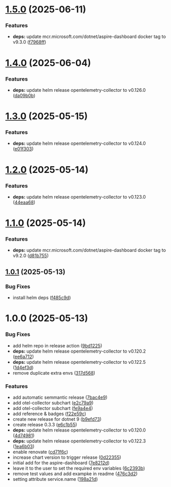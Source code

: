 # [1.5.0](https://github.com/kube-the-home/aspire-dashboard-helm/compare/1.4.0...1.5.0) (2025-06-11)


### Features

* **deps:** update mcr.microsoft.com/dotnet/aspire-dashboard docker tag to v9.3.0 ([f7968ff](https://github.com/kube-the-home/aspire-dashboard-helm/commit/f7968ff16d027a4df560e720ebbb2bdf2dc9dd6a))

# [1.4.0](https://github.com/kube-the-home/aspire-dashboard-helm/compare/1.3.0...1.4.0) (2025-06-04)


### Features

* **deps:** update helm release opentelemetry-collector to v0.126.0 ([da09b0b](https://github.com/kube-the-home/aspire-dashboard-helm/commit/da09b0bf008f93908b2805a1fb71d5a6ae8dec46))

# [1.3.0](https://github.com/kube-the-home/aspire-dashboard-helm/compare/1.2.0...1.3.0) (2025-05-15)


### Features

* **deps:** update helm release opentelemetry-collector to v0.124.0 ([e01f303](https://github.com/kube-the-home/aspire-dashboard-helm/commit/e01f303e04f42728669071e91b77494a5945d152))

# [1.2.0](https://github.com/kube-the-home/aspire-dashboard-helm/compare/1.1.0...1.2.0) (2025-05-14)


### Features

* **deps:** update helm release opentelemetry-collector to v0.123.0 ([44eaa68](https://github.com/kube-the-home/aspire-dashboard-helm/commit/44eaa68a281f759a26648c9e6fd8b5d5e1727b2d))

# [1.1.0](https://github.com/kube-the-home/aspire-dashboard-helm/compare/1.0.1...1.1.0) (2025-05-14)


### Features

* **deps:** update mcr.microsoft.com/dotnet/aspire-dashboard docker tag to v9.2.0 ([d81b755](https://github.com/kube-the-home/aspire-dashboard-helm/commit/d81b75540c48e6359ce7521c525d800398a32718))

## [1.0.1](https://github.com/kube-the-home/aspire-dashboard-helm/compare/1.0.0...1.0.1) (2025-05-13)


### Bug Fixes

* install helm deps ([f485c9d](https://github.com/kube-the-home/aspire-dashboard-helm/commit/f485c9d337373066d022c0c70d0820f41b3e7a73))

# 1.0.0 (2025-05-13)


### Bug Fixes

* add helm repo in release action ([9bd1225](https://github.com/kube-the-home/aspire-dashboard-helm/commit/9bd1225eb22610e47420b14071caaec0a8221d45))
* **deps:** update helm release opentelemetry-collector to v0.120.2 ([ee6a712](https://github.com/kube-the-home/aspire-dashboard-helm/commit/ee6a712224f03835239c6540e0e6cf3eb147ab90))
* **deps:** update helm release opentelemetry-collector to v0.122.5 ([1d4ef3d](https://github.com/kube-the-home/aspire-dashboard-helm/commit/1d4ef3d9b2ca9f57f81d66c42ab97a11a5d0c7e6))
* remove duplicate extra envs ([317d568](https://github.com/kube-the-home/aspire-dashboard-helm/commit/317d5683fc21372be1aecc327569e4832bb5724d))


### Features

* add automatic semmantic release ([7bac4e9](https://github.com/kube-the-home/aspire-dashboard-helm/commit/7bac4e9346a778f9de8cc274d402edab4707ff25))
* add otel-collector subchart ([e2c79a9](https://github.com/kube-the-home/aspire-dashboard-helm/commit/e2c79a97db78df7b5db8e941297c85871662a8a7))
* add otel-collector subchart ([fe9a4e4](https://github.com/kube-the-home/aspire-dashboard-helm/commit/fe9a4e44c500345959d3536511e60539ce60b7d1))
* add reference & badges ([f22e59c](https://github.com/kube-the-home/aspire-dashboard-helm/commit/f22e59c03dc5ad7d19bd71977c0151ba05841192))
* create new release for dotnet 9 ([b9efd73](https://github.com/kube-the-home/aspire-dashboard-helm/commit/b9efd73f8bb4bf1a6892ef81f105bb9e761e2b28))
* create release 0.3.3 ([e6c1b55](https://github.com/kube-the-home/aspire-dashboard-helm/commit/e6c1b55a1ee61a50bc2f525413f1e6e0d65f8ec6))
* **deps:** update helm release opentelemetry-collector to v0.120.0 ([4d74981](https://github.com/kube-the-home/aspire-dashboard-helm/commit/4d7498155dd41b057194908cb56ee7841a90051f))
* **deps:** update helm release opentelemetry-collector to v0.122.3 ([1ea6b03](https://github.com/kube-the-home/aspire-dashboard-helm/commit/1ea6b037bfae60d46ffcf1a915761ba451c38f3a))
* enable renovate ([cd71f6c](https://github.com/kube-the-home/aspire-dashboard-helm/commit/cd71f6c968c82eb25545e0962ff49620b666e9d7))
* increase chart version to trigger release ([0d22355](https://github.com/kube-the-home/aspire-dashboard-helm/commit/0d223550e5d3d142b03ceb1408e1ccb961fd8b51))
* initial add for the aspire-dashboard ([7e8212d](https://github.com/kube-the-home/aspire-dashboard-helm/commit/7e8212da4a307ce7778b3a1b0259884cf269a202))
* leave it to the user to set the required env variables ([6c2393b](https://github.com/kube-the-home/aspire-dashboard-helm/commit/6c2393b3a46dbfeeb630d653ffcd0e8d9da68cda))
* remove test values and add exampke in readme ([476c3d2](https://github.com/kube-the-home/aspire-dashboard-helm/commit/476c3d2dad87794af34ba155b0385c90a516911e))
* setting attribute service.name ([198a21d](https://github.com/kube-the-home/aspire-dashboard-helm/commit/198a21d9f5e6510bb497d0a034fe21d8c46a7fb1))
